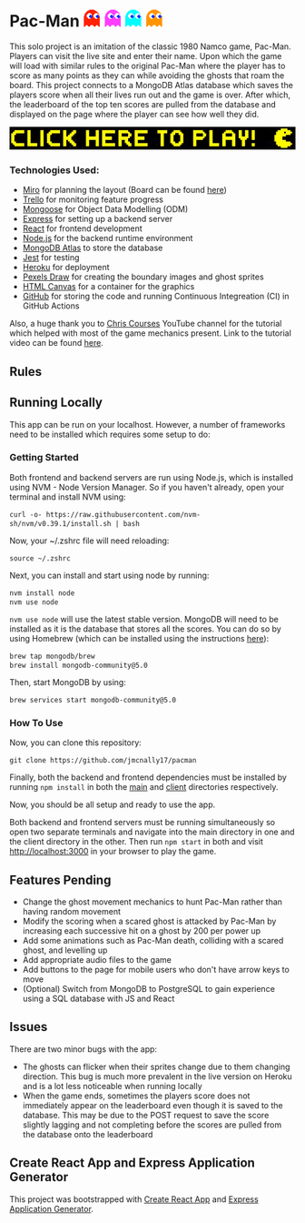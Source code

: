 # Pac-Man <img src="./client/public/images/redGhostRight.png"> <img src="./client/public/images/pinkGhostRight.png"> <img src="./client/public/images/cyanGhostRight.png"> <img src="./client/public/images/orangeGhostRight.png">

This solo project is an imitation of the classic 1980 Namco game, Pac-Man. Players can visit the live site and enter their name. Upon which the game will load with similar rules to the original Pac-Man where the player has to score as many points as they can while avoiding the ghosts that roam the board. This project connects to a MongoDB Atlas database which saves the players score when all their lives run out and the game is over. After which, the leaderboard of the top ten scores are pulled from the database and displayed on the page where the player can see how well they did.

[<img src="./pacmanPlayButton.jpg">](https://pacman-clone.herokuapp.com/)

### Technologies Used:

- [Miro](https://miro.com/index/) for planning the layout (Board can be found [here](https://miro.com/app/board/uXjVOo0XLMk=/?share_link_id=344912241548))
- [Trello](https://trello.com/) for monitoring feature progress
- [Mongoose](https://mongoosejs.com/docs/) for Object Data Modelling (ODM)
- [Express](https://expressjs.com/) for setting up a backend server
- [React](https://reactjs.org/) for frontend development
- [Node.js](https://nodejs.org/en/) for the backend runtime environment
- [MongoDB Atlas](https://www.mongodb.com/atlas/database) to store the database
- [Jest](https://jestjs.io/) for testing
- [Heroku](https://www.heroku.com/) for deployment
- [Pexels Draw](https://apps.apple.com/us/app/pexels-draw/id1320744895?mt=12) for creating the boundary images and ghost sprites
- [HTML Canvas](https://www.w3schools.com/html/html5_canvas.asp) for a container for the graphics
- [GitHub](https://github.com/) for storing the code and running Continuous Integreation (CI) in GitHub Actions

Also, a huge thank you to [Chris Courses](https://www.youtube.com/c/ChrisCourses) YouTube channel for the tutorial which helped with most of the game mechanics present. Link to the tutorial video can be found [here](https://youtu.be/5IMXpp3rohQ).

## Rules

## Running Locally

This app can be run on your localhost. However, a number of frameworks need to be installed which requires some setup to do:

### Getting Started

Both frontend and backend servers are run using Node.js, which is installed using NVM - Node Version Manager. So if you haven't already, open your terminal and install NVM using:

```
curl -o- https://raw.githubusercontent.com/nvm-sh/nvm/v0.39.1/install.sh | bash
```

Now, your ~/.zshrc file will need reloading:

```
source ~/.zshrc
```

Next, you can install and start using node by running:

```
nvm install node
nvm use node
```

`nvm use node` will use the latest stable version. MongoDB will need to be installed as it is the database that stores all the scores. You can do so by using Homebrew (which can be installed using the instructions [here](https://brew.sh/)):

```
brew tap mongodb/brew
brew install mongodb-community@5.0
```

Then, start MongoDB by using:

```
brew services start mongodb-community@5.0
```

### How To Use

Now, you can clone this repository:

```
git clone https://github.com/jmcnally17/pacman
```

Finally, both the backend and frontend dependencies must be installed by running `npm install` in both the [main](https://github.com/jmcnally17/pacman) and [client](https://github.com/jmcnally17/pacman/tree/main/client) directories respectively.

Now, you should be all setup and ready to use the app.

Both backend and frontend servers must be running simultaneously so open two separate terminals and navigate into the main directory in one and the client directory in the other. Then run `npm start` in both and visit [http://localhost:3000](http://localhost:3000) in your browser to play the game.

## Features Pending

- Change the ghost movement mechanics to hunt Pac-Man rather than having random movement
- Modify the scoring when a scared ghost is attacked by Pac-Man by increasing each successive hit on a ghost by 200 per power up
- Add some animations such as Pac-Man death, colliding with a scared ghost, and levelling up
- Add appropriate audio files to the game
- Add buttons to the page for mobile users who don't have arrow keys to move
- (Optional) Switch from MongoDB to PostgreSQL to gain experience using a SQL database with JS and React

## Issues

There are two minor bugs with the app:

- The ghosts can flicker when their sprites change due to them changing direction. This bug is much more prevalent in the live version on Heroku and is a lot less noticeable when running locally
- When the game ends, sometimes the players score does not immediately appear on the leaderboard even though it is saved to the database. This may be due to the POST request to save the score slightly lagging and not completing before the scores are pulled from the database onto the leaderboard

## Create React App and Express Application Generator

This project was bootstrapped with [Create React App](https://github.com/facebook/create-react-app) and [Express Application Generator](https://expressjs.com/en/starter/generator.html).
